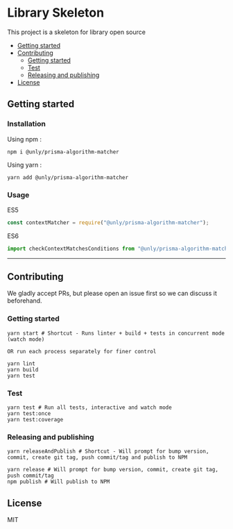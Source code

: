 # Library Skeleton

This project is a skeleton for library open source

<!-- toc -->

- [Getting started](#getting-started)
- [Contributing](#contributing)
  * [Getting started](#getting-started-1)
  * [Test](#test)
  * [Releasing and publishing](#releasing-and-publishing)
- [License](#license)

<!-- tocstop -->

## Getting started

### Installation

Using npm :
```
npm i @unly/prisma-algorithm-matcher
```
Using yarn :
```
yarn add @unly/prisma-algorithm-matcher
```

### Usage
ES5
```js
const contextMatcher = require("@unly/prisma-algorithm-matcher");
```

ES6
```js
import checkContextMatchesConditions from "@unly/prisma-algorithm-matcher";
```

---

## Contributing

We gladly accept PRs, but please open an issue first so we can discuss it beforehand.

### Getting started

```
yarn start # Shortcut - Runs linter + build + tests in concurrent mode (watch mode)

OR run each process separately for finer control

yarn lint
yarn build
yarn test
```

### Test

```
yarn test # Run all tests, interactive and watch mode
yarn test:once
yarn test:coverage
```

### Releasing and publishing

```
yarn releaseAndPublish # Shortcut - Will prompt for bump version, commit, create git tag, push commit/tag and publish to NPM

yarn release # Will prompt for bump version, commit, create git tag, push commit/tag
npm publish # Will publish to NPM
```

## License

MIT
